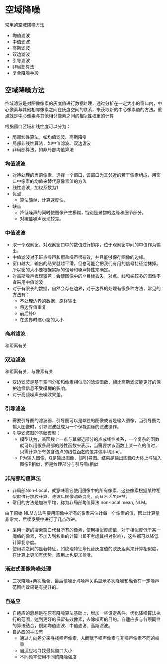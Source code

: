 # 空域降噪

常用的空域降噪方法

*   均值滤波
*   中值滤波
*   高斯滤波
*   双边滤波
*   引导滤波
*   非局部算法
*   复合降噪手段



## 空域降噪方法

空域滤波是对图像像素的灰度值进行数据处理，通过分析在一定大小的窗口内，中心像素与其他相邻像素之间在灰度空间的联系，来获取新的中心像素值的方法。重点就是中心像素与其他相邻像素之间的相似性权重的计算

根据窗口区域和线性度可以分为：
* 局部线性算法，如均值滤波、高斯降噪
* 局部非线性算法，如中值滤波、双边滤波
* 非局部算法，如非局部均值算法



### 均值滤波

* 对待处理的当前像素，选择一个窗口，该窗口为其邻近的若干像素组成，用窗口中像素的均值来替代原像素值的方法
* 线性滤波，加权系数为1
*  优点
    *  算法简单，计算速度快。
* 缺点
    *  降低噪声的同时使图像产生模糊，特别是景物的边缘和细节部分。
    *  对椒盐噪声表现较差。



### 中值滤波

* 取一个观察窗，对观察窗口中的数值进行排序，位于观察窗中间的中值作为输出。
*   中值滤波对于斑点噪声和椒盐噪声很有效，并且能够保存图像的边缘。
*  窗口越大，输出的结果就越平滑，但也可能会把我们有用的信号特征给抹掉。所以窗的大小要根据实际的信号和嗓声特性来确定。
*  对高斯噪声表现较差；会使图像中的小目标丢失，对点、线和尖较多的图像不宜采用中值滤波
* 对于有限长的数据，自然会存在边界，对于边界的处理有很多种方法，常见的方法有：
    *   不处理边界的数据，原样输出
    *   将边界值重复
    *   前后补0
    *   在边界时缩小窗的大小



### 高斯滤波

和距离有关



### 双边滤波

和距离有关，与像素有关

*   双边滤波是基于空间分布和像素相似度的滤波函数，相比高斯滤波能更好的保护边缘信息不受模糊的影响。
*  对于高频噪声去噪效果差。



### 引导滤波

* 需要引导图的滤波器，引导图可以是单独的图像或者是输入图像，当引导图为输入图像时，引导滤波就成为一个保持边缘的滤波操作。
*   引导滤波器的基础模型：
    *  模型认为，某函数上一点与其邻近部分的点成线性关系，一个复杂的函数就可以用很多局部的线性函数来表示，当需要求该函数上某一点的值时，只需计算所有包含该点的线性函数的值并做平均即可。
    *  P为输入图像，Q是输出图像，|是引导图。结果是输出图像Q大体上与输入图像P相似，但是纹理部分与引导图/相似



### 非局部均值算法

*  非局部Non-Local，就意味着它使用图像中的所有像素，这些像素根据某种相似度进行加权计算。滤波后图像清晰度高，而且不丢失细节。
*  常用的方法是加权平均，称为非局部均值算法 non-local mean, NLM。

由于原始 NLM方法需要用图像中所有的像素来估计每一个像素的值，因此计算量非常大，后续发展中进行了几点改进。
* 采用一定的搜索窗口代替所有的像素，使用相似度阈值，对于相似度低于某一阈值的像素，不加入到权重的计算（即不考虑其相对影响），这些都可以降低计算复杂度。
* 使用块之间的显著特征，如纹理特征等代替灰度值的欧氏距离来计算相似度，在计算上更加有优势，应用上也更加灵活。



### 渐进式图像降噪处理

*  三次降噪+两次融合，最后信噪比与噪声关系显示多次降噪和融合在一定噪声范围内效果是有提升的。



### 自适应

* 自适应的思想是在原有降噪算法基础上，增加一些设定条件，优化降噪算法执行的范围，达到更好的保留有效像素，去除噪声的目的。自适应多与各项同性的算法结合，例如均值滤波、中值滤波、高斯滤波。
*   自适应的手段有
    *  通过方向差分来寻找噪声像素，从而赋予噪声像素与非噪声像素不同的权重
    *   自适应地寻找最优窗口大小
    *  不同频率使用不同的降噪强度